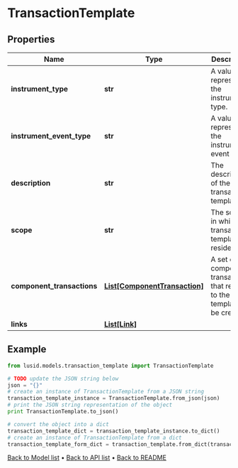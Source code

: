 # TransactionTemplate


## Properties
Name | Type | Description | Notes
------------ | ------------- | ------------- | -------------
**instrument_type** | **str** | A value that represents the instrument type. | 
**instrument_event_type** | **str** | A value that represents the instrument event type. | 
**description** | **str** | The description of the transaction template. | 
**scope** | **str** | The scope in which the transaction template resides. | 
**component_transactions** | [**List[ComponentTransaction]**](ComponentTransaction.md) | A set of component transactions that relate to the template to be created. | 
**links** | [**List[Link]**](Link.md) |  | [optional] 

## Example

```python
from lusid.models.transaction_template import TransactionTemplate

# TODO update the JSON string below
json = "{}"
# create an instance of TransactionTemplate from a JSON string
transaction_template_instance = TransactionTemplate.from_json(json)
# print the JSON string representation of the object
print TransactionTemplate.to_json()

# convert the object into a dict
transaction_template_dict = transaction_template_instance.to_dict()
# create an instance of TransactionTemplate from a dict
transaction_template_form_dict = transaction_template.from_dict(transaction_template_dict)
```
[Back to Model list](../README.md#documentation-for-models) &#8226; [Back to API list](../README.md#documentation-for-api-endpoints) &#8226; [Back to README](../README.md)


